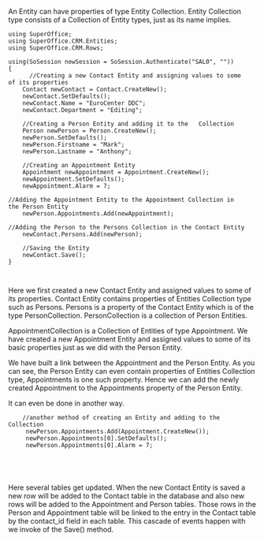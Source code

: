 <properties date="2016-05-11"
SortOrder="58"
/>

An Entity can have properties of type Entity Collection. Entity Collection type consists of a Collection of Entity types, just as its name implies.

 

```
using SuperOffice;
using SuperOffice.CRM.Entities;
using SuperOffice.CRM.Rows;
 
using(SoSession newSession = SoSession.Authenticate("SAL0", ""))
{
      //Creating a new Contact Entity and assigning values to some
of its properties
    Contact newContact = Contact.CreateNew();
    newContact.SetDefaults();
    newContact.Name = "EuroCenter DDC";
    newContact.Department = "Editing";
 
    //Creating a Person Entity and adding it to the   Collection
    Person newPerson = Person.CreateNew();
    newPerson.SetDefaults();
    newPerson.Firstname = "Mark";
    newPerson.Lastname = "Anthony";
               
    //Creating an Appointment Entity
    Appointment newAppointment = Appointment.CreateNew();
    newAppointment.SetDefaults();
    newAppointment.Alarm = 7;
 
//Adding the Appointment Entity to the Appointment Collection in
the Person Entity
    newPerson.Appointments.Add(newAppointment);
 
//Adding the Person to the Persons Collection in the Contact Entity
    newContact.Persons.Add(newPerson);
 
    //Saving the Entity
    newContact.Save();
}

 
```

Here we first created a new Contact Entity and assigned values to some of its properties. Contact Entity contains properties of Entities Collection type such as Persons. Persons is a property of the Contact Entity which is of the type PersonCollection. PersonCollection is a collection of Person Entities.

AppointmentCollection is a Collection of Entities of type Appointment. We have created a new Appointment Entity and assigned values to some of its basic properties just as we did with the Person Entity.

We have built a link between the Appointment and the Person Entity. As you can see, the Person Entity can even contain properties of Entities Collection type, Appointments is one such property. Hence we can add the newly created Appointment to the Appointments property of the Person Entity.

It can even be done in another way.

```
    //another method of creating an Entity and adding to the
Collection
     newPerson.Appointments.Add(Appointment.CreateNew());
     newPerson.Appointments[0].SetDefaults();
     newPerson.Appointments[0].Alarm = 7;

     

 
```

[]() []() Here several tables get updated. When the new Contact Entity is saved a new row will be added to the Contact table in the database and also new rows will be added to the Appointment and Person tables. Those rows in the Person and Appointment table will be linked to the entry in the Contact table by the contact\_id field in each table. This cascade of events happen with we invoke of the Save() method.
